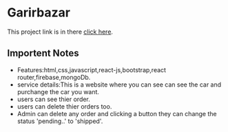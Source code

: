 # Garirbazar

This project link is in there [click here](https://car-shop-web.netlify.app/).

## Importent Notes

- Features:html,css,javascript,react-js,bootstrap,react router,firebase,mongoDb.
- service details:This is a website where you can see can see the car and purchange the car you want.
- users can see thier order.
- users can delete thier orders too.
- Admin can delete any order and clicking a button they can change the status 'pending..' to 'shipped'.
